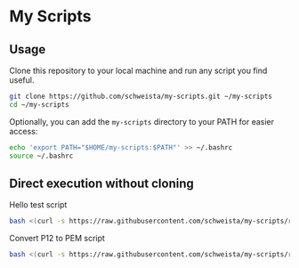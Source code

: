 # My Scripts

## Usage
Clone this repository to your local machine and run any script you find useful.
```bash
git clone https://github.com/schweista/my-scripts.git ~/my-scripts
cd ~/my-scripts
```

Optionally, you can add the `my-scripts` directory to your PATH for easier access:
```bash
echo 'export PATH="$HOME/my-scripts:$PATH"' >> ~/.bashrc
source ~/.bashrc
```

## Direct execution without cloning
Hello test script
```bash
bash <(curl -s https://raw.githubusercontent.com/schweista/my-scripts/refs/heads/main/shell-scripts/hello.sh)
```
Convert P12 to PEM script
```bash
bash <(curl -s https://raw.githubusercontent.com/schweista/my-scripts/refs/heads/main/shell-scripts/convert-p12-to-pem.sh)
```
